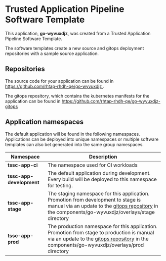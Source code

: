 # Trusted Application Pipeline Software Template

This application, **go-wyvuxdjz**, was created from a Trusted Application Pipeline Software Template.

The software templates create a new source and gitops deployment repositories with a sample source application. 

## Repositories

The source code for your application can be found in [https://github.com/rhtap-rhdh-qe/go-wyvuxdjz ](https://github.com/rhtap-rhdh-qe/go-wyvuxdjz ).
 
The gitops repository, which contains the kubernetes manifests for the application can be found in 
[https://github.com/rhtap-rhdh-qe/go-wyvuxdjz-gitops ](https://github.com/rhtap-rhdh-qe/go-wyvuxdjz-gitops ) 

## Application namespaces 

The default application will be found in the following namespaces. Applications can be deployed into unique namespaces or multiple software templates can also bet generated into the same group namespaces.  

|  Namespace   |  Description   |  
| -------- | -------- |
| **tssc-app-ci** | The namespace used for CI workloads |
| **tssc-app-development** | The default application during development. Every build will be deployed to this namespace for testing. |
| **tssc-app-stage** | The staging namespace for this application. Promotion from development to stage is manual via an update to the [gitops repository](https://github.com/rhtap-rhdh-qe/go-wyvuxdjz-gitops ) in the components/go-wyvuxdjz/overlays/stage directory |
| **tssc-app-prod** | The production namespace for this application. Promotion from stage to production is manual via an update to the [gitops repository](https://github.com/rhtap-rhdh-qe/go-wyvuxdjz-gitops ) in the components/go-wyvuxdjz/overlays/prod directory |